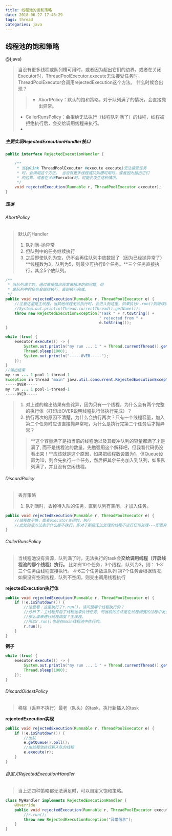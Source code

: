 ```yaml
---
title: 线程池的饱和策略
date: 2018-06-27 17:46:29
tags: thread
categories: java
---
```

## 线程池的饱和策略
@(java)

>当没有更多线程或队列槽可用时，或者因为超出它们的边界，或者在关闭Executor时，ThreadPoolExecutor.execute无法接受任务时，ThreadPoolExecutor会调用rejectedExecution这个方法。
>什么时候会出现？
>>* AbortPolicy：默认的饱和策略，对于队列满了的情况，会直接抛出异常。
>* CallerRunsPolicy：会拒绝无法执行（线程队列满了）的线程，线程被拒绝执行后，会交给调用线程来执行。
>* 

##### 主要实现RejectedExecutionHandler接口
```java
public interface RejectedExecutionHandler {

    /**
     * 当{@link ThreadPoolExecutor #execute execute}无法接受任务
     * 时，会调用这个方法。 当没有更多线程或队列槽可用时，或者因为超出它们
     * 的边界，或者在关闭Executor时，可能会发生这种情况。
     */
    void rejectedExecution(Runnable r, ThreadPoolExecutor executor);
}
```

##### 现类
###### AbortPolicy
>默认的Handler
>1. 队列满-抛异常
>2. 但队列中的任务继续执行
>3. 之后即使队列为空，仍不会再往队列中放数据了（因为已经抛异常了）
>**线程数为3，队列为5，则最少可执行8个任务。**三个任务直接执行，其余5个放队列。
```java
/**
 * 当队列满了时，通过直接抛出异常来解决饱和问题，但
 * 是队列中的任务会继续执行，直到执行完成。
 */
public void rejectedExecution(Runnable r, ThreadPoolExecutor e) {
	//注意这里是主线程，当其他线程无法执行时，会进入到这里，如果执行r.run()则继续执行，但线程是主线程了
	//System.out.println(Thread.currentThread().getName());
	throw new RejectedExecutionException("Task " + r.toString() +
										 " rejected from " +
										 e.toString());
}
```

```java
while (true) {
    executor.execute(() -> {
        System.out.println("my run ... 1 " + Thread.currentThread().getName());
        Thread.sleep(1000);
        System.out.println("-----OVER-----");
    });
}
//输出结果
my run ... 1 pool-1-thread-1
Exception in thread "main" java.util.concurrent.RejectedExecutionException: ......
-----OVER-----
my run ... 1 pool-1-thread-1
-----OVER-----
```
>1. 对上述的输出结果有些诧异，因为只有一个线程，为什么会有两个完整的执行体（打印出OVER说明线程执行体执行完成）？
>2. 执行两次的原因不清楚，为什么会执行两次？只有一个线程容量，加入第二个任务时应该直接抛异常吧，为什么是执行完第二个任务后才抛异常？
>>**这个容量满了是指当前的线程池以及其缓冲队列的容量都满了才是满了, 而不是线程池的数量。先勉强用这个解释吧，但我看代码仍没看出来！**应该就是这个原因，如果把线程数设置为1，但Queue设置为10，则会先执行一个任务，然后把其余任务加入到队列，如果队列满了，并且没有空闲线程。

###### DiscardPolicy
>丢弃策略
>1. 队列满时，丢掉待入队的任务，直到队列有空闲，才加入任务。

```java
public void rejectedExecution(Runnable r, ThreadPoolExecutor e) {
	//线程数不够，或者executor关闭时，执行
	//此处的空方法表示什么都不执行，即对于那些无法处理的线程不进行任何处理---即丢弃
}
```

###### CallerRunsPolicy
>当线程池没有资源，队列满了时，无法执行的task会**交给调用线程（开启线程池的那个线程）执行。**
>比如有10个任务，3个线程，队列为3，则：
>1-3三个任务由线程直接执行。
>4-6三个任务放进队列
>第7个任务会根据情况，如果没有空闲线程，队列不空闲，则交由调用线程执行

**rejectedExecution执行体**
```java
public void rejectedExecution(Runnable r, ThreadPoolExecutor e) {
    if (!e.isShutdown()) {
	    //注意看：这里执行了r.run()，请问是哪个线程执行的？
	    //分析下：主线程开启了线程池来执行任务，而当前的方法是在线程调度的过程中发生的
	    //那么谁来进行线程调度？主线程。
	    //所以r.run()也是在main线程池中执行的。
        r.run();
    }
}
```
**例子**
```java
while (true) {
    executor.execute(() -> {
        System.out.println("my run ... 1 " + Thread.currentThread().getName());
        Thread.sleep(1000);
    });
}
```

###### DiscardOldestPolicy
>移除（丢弃不执行）最老（队头）的task，执行新插入的task

**rejectedExecution实现**
```java
public void rejectedExecution(Runnable r, ThreadPoolExecutor e) {
    if (!e.isShutdown()) {
	    //出队
        e.getQueue().poll();
        //由线程池执行新入队的线程
        e.execute(r);
    }
}
```

###### 自定义RejectedExecutionHandler
>当上述四种策略都无法满足时，可以自定义饱和策略。

```java
class MyHandler implements RejectedExecutionHandler {
    @Override
    public void rejectedExecution(Runnable r, ThreadPoolExecutor executor) {
        //r.run();
        throw new RejectedExecutionException("异常信息");
    }
}
```